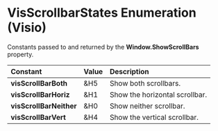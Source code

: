 
# VisScrollbarStates Enumeration (Visio)

Constants passed to and returned by the  **Window.ShowScrollBars** property.



|**Constant**|**Value**|**Description**|
|:-----|:-----|:-----|
| **visScrollBarBoth**|&amp;H5|Show both scrollbars.|
| **visScrollBarHoriz**|&amp;H1|Show the horizontal scrollbar.|
| **visScrollBarNeither**|&amp;H0|Show neither scrollbar.|
| **visScrollBarVert**|&amp;H4|Show the vertical scrollbar.|

